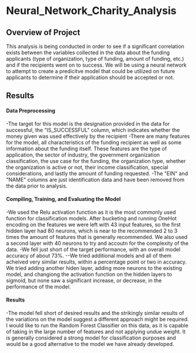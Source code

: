 # Neural_Network_Charity_Analysis

## Overview of Project

This analysis is being conducted in order to see if a significant correlation exists between the variables collected in the data about the funding applicants (type of organization, type of funding, amount of funding, etc.) and if the recipients went on to success. We will be using a neural network to attempt to create a predicitve model that could be utilized on future applicants to determine if their application should be accepted or not.

## Results

#### Data Preprocessing
-The target for this model is the designation provided in the data for successful, the "IS_SUCCESSFUL" column, which indicates whether the money given was used effectively by the recipient
-There are many features for the model, all characteristics of the funding recipient as well as some information about the funding itself. These features are the type of application, the sector of industry, the government organization classification, the use case for the funding, the organization type, whether the organization is active or not, their income classification, special considerations, and lastly the amount of funding requested.
-The "EIN" and "NAME" columns are just identification data and have been removed from the data prior to analysis.

#### Compiling, Training, and Evaluating the Model

-We used the Relu activation function as it is the most commonly used function for classification models. After bucketing and running OneHot encoding on the features we were left with 43 input features, so the first hidden layer had 80 neurons, which is near to the recommended 2 to 3 times the amount of features that is generally recommended. We also used a second layer with 40 neurons to try and accoutn for the complexity of the data.
-We fell just short of the target performance, with an overall model accuracy of about 73%.
--We tried additional models and all of them acheived very similar results, within a percentage point or two in accuracy. We tried adding another hiden layer, adding more neurons to the existing model, and changiong the activation function on the hidden layers to sigmoid, but none saw a significant increase, or decrease, in the performance of the model.

#### Results
-The model fell short of desired results and the strikingly similar results of the variations on the model suggest a different approach might be required. I would like to run the Random Forest Classifier on this data, as it is capable of taking in the large number of features and not applying undue weight. It is generally considered a strong model for classification purposes and would be a good alternative to the model we have already developed.
